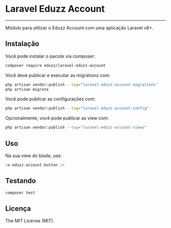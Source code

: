# Laravel Eduzz Account
---
Módulo para utilizar o Eduzz Account com uma aplicação Laravel v8+.

## Instalação

Você pode instalar o pacote via composer:

```bash
composer require eduzz/laravel-eduzz-account
```

Você deve publicar e executar as migrations com:

```bash
php artisan vendor:publish --tag="laravel-eduzz-account-migrations"
php artisan migrate
```

Você pode publicar as configurações com:

```bash
php artisan vendor:publish --tag="laravel-eduzz-account-config"
```

Opcionalmente, você pode publicar as view com:

```bash
php artisan vendor:publish --tag="laravel-eduzz-account-views"
```

## Uso
Na sua view do blade, use:

```php
<x-eduzz-account-button />
```

## Testando

```bash
composer test
```
## Licença

The MIT License (MIT).
